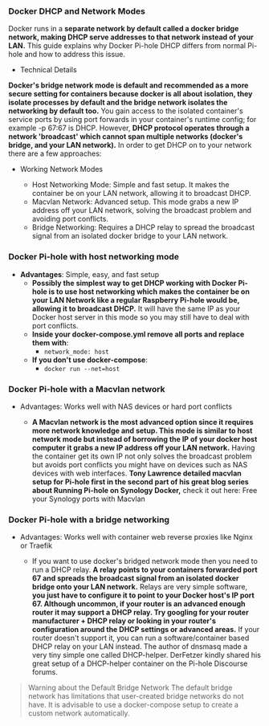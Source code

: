 ### Docker DHCP and Network Modes

Docker runs in a **separate network by default called a docker bridge network, making DHCP serve addresses to that network instead of your LAN.** This guide explains why Docker Pi-hole DHCP differs from normal Pi-hole and how to address this issue.

- Technical Details

**Docker's bridge network mode is default and recommended as a more secure setting for containers because docker is all about isolation, they isolate processes by default and the bridge network isolates the networking by default too.** You gain access to the isolated container's service ports by using port forwards in your container's runtime config; for example -p 67:67 is DHCP. However, **DHCP protocol operates through a network 'broadcast' which cannot span multiple networks (docker's bridge, and your LAN network).** In order to get DHCP on to your network there are a few approaches:

- Working Network Modes
  
  - Host Networking Mode: Simple and fast setup. It makes the container be on your LAN network, allowing it to broadcast DHCP.
  - Macvlan Network: Advanced setup. This mode grabs a new IP address off your LAN network, solving the broadcast problem and avoiding port conflicts.
  - Bridge Networking: Requires a DHCP relay to spread the broadcast signal from an isolated docker bridge to your LAN network.
    
### Docker Pi-hole with host networking mode

- **Advantages**: Simple, easy, and fast setup
  - **Possibly the simplest way to get DHCP working with Docker Pi-hole is to use host networking which makes the container be on your LAN Network like a regular Raspberry Pi-hole would be, allowing it to broadcast DHCP.** It will have the same IP as your Docker host server in this mode so you may still have to deal with port conflicts.
  - **Inside your docker-compose.yml remove all ports and replace them with**:
    - `network_mode: host`
  - **If you don't use docker-compose**:
    - `docker run --net=host`

### Docker Pi-hole with a Macvlan network
- Advantages: Works well with NAS devices or hard port conflicts

  - **A Macvlan network is the most advanced option since it requires more network knowledge and setup. This mode is similar to host network mode but instead of borrowing the IP of your docker host computer it grabs a new IP address off your LAN network.**
Having the container get its own IP not only solves the broadcast problem but avoids port conflicts you might have on devices such as NAS devices with web interfaces. **Tony Lawrence detailed macvlan setup for Pi-hole first in the second part of his great blog series about Running Pi-hole on Synology Docker,** check it out here: Free your Synology ports with Macvlan

### Docker Pi-hole with a bridge networking
- Advantages: Works well with container web reverse proxies like Nginx or Traefik

  - If you want to use docker's bridged network mode then you need to run a DHCP relay. **A relay points to your containers forwarded port 67 and spreads the broadcast signal from an isolated docker bridge onto your LAN network.** Relays are very simple software, **you just have to configure it to point to your Docker host's IP port 67. Although uncommon, if your router is an advanced enough router it may support a DHCP relay. Try googling for your router manufacturer + DHCP relay or looking in your router's configuration around the DHCP settings or advanced areas.** If your router doesn't support it, you can run a software/container based DHCP relay on your LAN instead. The author of dnsmasq made a very tiny simple one called DHCP-helper. DerFetzer kindly shared his great setup of a DHCP-helper container on the Pi-hole Discourse forums.

>Warning about the Default Bridge Network
The default bridge network has limitations that user-created bridge networks do not have. It is advisable to use a docker-compose setup to create a custom network automatically.


